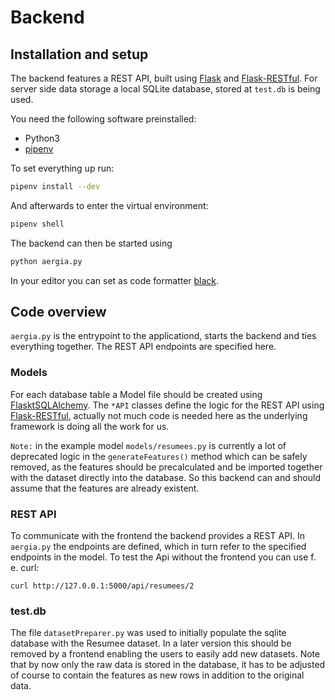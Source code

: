 # Backend
## Installation and setup
The backend features a REST API, built using [Flask](https://flask.palletsprojects.com/) and [Flask-RESTful](https://flask-restful.readthedocs.io/). 
For server side data storage a local SQLite database, stored at `test.db` is being used.

You need the following software preinstalled:

* Python3
* [pipenv](https://pipenv.pypa.io/en/latest/install/#installing-pipenv)

To set everything up run:

```bash
pipenv install --dev
```

And afterwards to enter the virtual environment:

```bash
pipenv shell
```

The backend can then be started using

```bash
python aergia.py
```

In your editor you can set as code formatter [black](https://github.com/psf/black).

## Code overview
`aergia.py` is the entrypoint to the applicationd, starts the backend and ties everything together.
The REST API endpoints are specified here.

### Models
For each database table a Model file should be created using [FlasktSQLAlchemy](https://flask-sqlalchemy.palletsprojects.com/).
The `*API` classes define the logic for the REST API using [Flask-RESTful](https://flask-restful.readthedocs.io/), actually not much code is needed here as the underlying framework is doing all the work for us.

`Note:` in the example model `models/resumees.py` is currently a lot of deprecated logic in the `generateFeatures()` method which can be safely removed, as the features should be precalculated and be imported together with the dataset directly into the database. 
So this backend can and should assume that the features are already existent.

### REST API
To communicate with the frontend the backend provides a REST API.
In `aergia.py` the endpoints are defined, which in turn refer to the specified endpoints in the model.
To test the Api without the frontend you can use f. e. curl:
```
curl http://127.0.0.1:5000/api/resumees/2
```

### test.db
The file `datasetPreparer.py` was used to initially populate the sqlite database with the Resumee dataset. 
In a later version this should be removed by a frontend enabling the users to easily add new datasets.
Note that by now only the raw data is stored in the database, it has to be adjusted of course to contain the features as new rows in addition to the original data.
